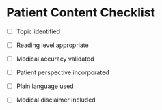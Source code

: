 # Patient Content Checklist

- [ ] Topic identified
- [ ] Reading level appropriate
- [ ] Medical accuracy validated
- [ ] Patient perspective incorporated
- [ ] Plain language used
- [ ] Medical disclaimer included

